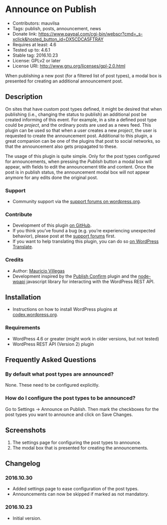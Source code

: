 # Announce on Publish #
* Contributors:      mauvilsa
* Tags:              publish, posts, announcement, news
* Donate link:       https://www.paypal.com/cgi-bin/webscr?cmd=_s-xclick&hosted_button_id=DX5CDCA5FTRAY
* Requires at least: 4.6
* Tested up to:      4.6.1
* Stable tag:        2016.10.23
* License:           GPLv2 or later
* License URI:       http://www.gnu.org/licenses/gpl-2.0.html

When publishing a new post (for a filtered list of post types), a modal box is
presented for creating an additional announcement post.


## Description ##

On sites that have custom post types defined, it might be desired that when
publishing (i.e., changing the status to publish) an additional post be
created informing of this event. For example, in a site a defined post type
could be *project*, and the ordinary posts are used as a news feed. This
plugin can be used so that when a user creates a new *project*, the user is
requested to create the announcement post. Additional to this plugin, a great
companion can be one of the plugins that post to social networks, so that the
announcement also gets propagated to these.

The usage of this plugin is quite simple. Only for the post types configured
for announcements, when pressing the *Publish* button a modal box will appear,
with fields to edit the announcement title and content. Once the post is in
publish status, the announcement modal box will not appear anymore for any
edits done the original post.

### Support ###
* Community support via the [support forums on wordpress.org](https://wordpress.org/support/plugin/announce-on-publish).

### Contribute ###
* Development of this plugin [on GitHub](https://github.com/mauvilsa/announce-on-publish).
* If you think you’ve found a bug (e.g. you’re experiencing unexpected behavior), please post at the [support forums](https://wordpress.org/support/plugin/announce-on-publish) first.
* If you want to help translating this plugin, you can do so [on WordPress Translate](https://translate.wordpress.org/projects/wp-plugins/announce-on-publish).

### Credits ###
* Author: [Mauricio Villegas](https://github.com/mauvilsa)
* Development inspired by the [Publish Confirm](https://wordpress.org/plugins/publish-confirm) plugin and the [node-wpapi](http://wp-api.org/node-wpapi) javascript library for interacting with the WordPress REST API.


## Installation ##
* Instructions on how to install WordPress plugins at [codex.wordpress.org](http://codex.wordpress.org/Managing_Plugins#Installing_Plugins).

### Requirements ###
* WordPress 4.6 or greater (might work in older versions, but not tested)
* WordPress REST API (Version 2) plugin


## Frequently Asked Questions ##

### By default what post types are announced? ###

None. These need to be configured explicitly.

### How do I configure the post types to be announced? ###

Go to Settings -> Announce on Publish. Then mark the checkboxes for the post
types you want to announce and click on Save Changes.


## Screenshots ##

1. The settings page for configuring the post types to announce.
2. The modal box that is presented for creating the announcements.


## Changelog ##

### 2016.10.30 ###
* Added settings page to ease configuration of the post types.
* Announcements can now be skipped if marked as not mandatory.

### 2016.10.23 ###
* Initial version.
